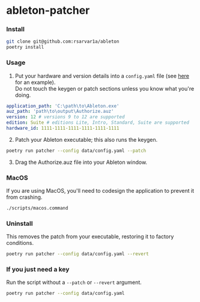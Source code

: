 
# ableton-patcher

### Install

```sh
git clone git@github.com:rsarvar1a/ableton
poetry install
```

### Usage

1. Put your hardware and version details into a `config.yaml` file (see [here](data/config.example.yaml) for an example).  
Do not touch the keygen or patch sections unless you know what you're doing.

```yaml
application_path: 'C:\path\to\Ableton.exe'
auz_path: 'path\to\output\Authorize.auz'
version: 12 # versions 9 to 12 are supported
edition: Suite # editions Lite, Intro, Standard, Suite are supported
hardware_id: 1111-1111-1111-1111-1111-1111
```

2. Patch your Ableton executable; this also runs the keygen.

```sh
poetry run patcher --config data/config.yaml --patch
```

3. Drag the Authorize.auz file into your Ableton window.


### MacOS

If you are using MacOS, you'll need to codesign the application to prevent it from crashing.


```sh
./scripts/macos.command
```

### Uninstall

This removes the patch from your executable, restoring it to factory conditions.

```sh
poetry run patcher --config data/config.yaml --revert
```

### If you just need a key

Run the script without a `--patch` or `--revert` argument.

```sh
poetry run patcher --config data/config.yaml
```